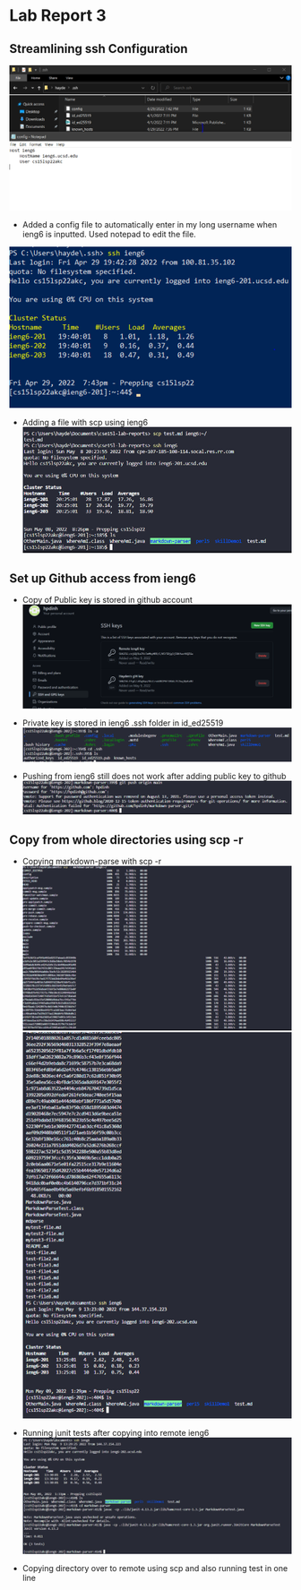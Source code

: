 # Lab Report 3

## Streamlining ssh Configuration

![Image](lab-report-3-ssh.PNG)
- Added a config file to automatically enter in my long username when ieng6 is inputted. Used notepad to edit the file.

![Image](lab5_part1.PNG)

- Adding a file with scp using ieng6
![Image](lab-report-3-scp.PNG)

## Set up Github access from ieng6

- Copy of Public key is stored in github account
![Image](lab-report-3-gitkeys.PNG)

- Private key is stored in ieng6 .ssh folder in id_ed25519
![Image](lab-report-3-privkey.PNG)

- Pushing from ieng6 still does not work after adding public key to github
![Image](lab-report-3-giterror.PNG)

## Copy from whole directories using scp -r

- Copying markdown-parse with scp -r
![Image](lab-report-3-scpr.PNG)
![Image](lab-report-3-scpr2.PNG)

- Running junit tests after copying into remote ieng6
![Image](lab-report-3-test.PNG)

- Copying directory over to remote using scp and also running test in one line
